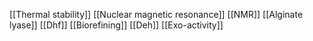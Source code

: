 [[Thermal stability]]
[[Nuclear magnetic resonance]]
[[NMR]]
[[Alginate lyase]]
[[Dhf]]
[[Biorefining]]
[[Deh]]
[[Exo-activity]]
